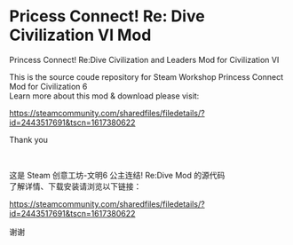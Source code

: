 # Pricess Connect! Re: Dive Civilization VI Mod
Princess Connect! Re:Dive Civilization and Leaders Mod for Civilization VI

This is the source coude repository for Steam Workshop Princess Connect Mod for Civilization 6<br>
Learn more about this mod & download please visit:

https://steamcommunity.com/sharedfiles/filedetails/?id=2443517691&tscn=1617380622

Thank you<p><br><p>

这是 Steam 创意工坊-文明6 公主连结! Re:Dive Mod 的源代码<br>
了解详情、下载安装请浏览以下链接：

https://steamcommunity.com/sharedfiles/filedetails/?id=2443517691&tscn=1617380622

谢谢